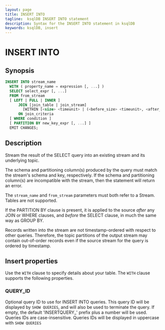 ```yaml
---
layout: page
title: INSERT INTO
tagline:  ksqlDB INSERT INTO statement
description: Syntax for the INSERT INTO statement in ksqlDB
keywords: ksqlDB, insert
---
```


INSERT INTO
===========

Synopsis
--------

```sql
INSERT INTO stream_name
  WITH ( property_name = expression [, ...] )
  SELECT select_expr [, ...]
  FROM from_stream
  [ LEFT | FULL | INNER ]
      JOIN [join_table | join_stream]
        [WITHIN [<size> <timeunit> | (<before_size> <timeunit>, <after_size> <timeunit>)] [GRACE PERIOD <grace_size> <timeunit>]]
      ON join_criteria
  [ WHERE condition ]
  [ PARTITION BY new_key_expr [, ...] ]
  EMIT CHANGES;
```

Description
-----------

Stream the result of the SELECT query into an existing stream and its
underlying topic.

The schema and partitioning column(s) produced by the query must match the
stream's schema and key, respectively. If the schema and partitioning
column(s) are incompatible with the stream, then the statement will return
an error.

The `stream_name` and `from_stream` parameters must both refer to a Stream.
Tables are not supported.

If the PARTITION BY clause is present, it is applied to the source _after_ any JOIN or WHERE clauses, and
_before_ the SELECT clause, in much the same way as GROUP BY.

Records written into the stream are not timestamp-ordered with respect
to other queries. Therefore, the topic partitions of the output stream
may contain out-of-order records even if the source stream for the query
is ordered by timestamp.

## Insert properties

Use the `WITH` clause to specify details about your table. The `WITH` clause
supports the following properties.

### QUERY_ID

Optional query ID to use for INSERT INTO queries. This query ID will be 
displayed by `SHOW QUERIES`, and will also be used to terminate the query.
If empty, the default 'INSERTQUERY_' prefix plus a number will be used. 
Queries IDs are case-insensitive. Queries IDs will be displayed in uppercase with `SHOW QUERIES`
